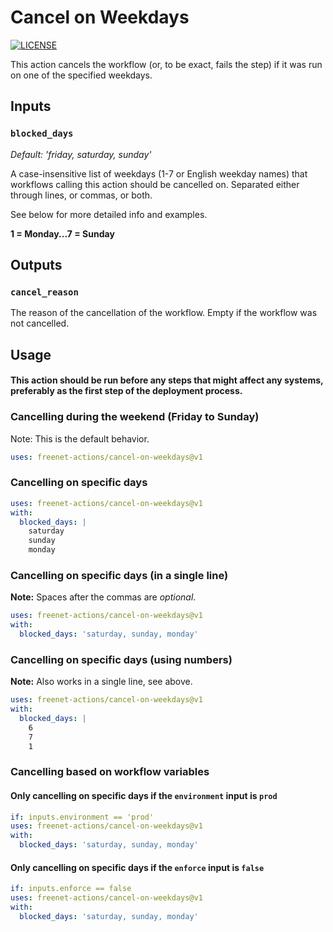 # Cancel on Weekdays

[![LICENSE](https://img.shields.io/github/license/freenet-actions/cancel-on-weekdays)](./LICENSE)

This action cancels the workflow (or, to be exact, fails the step) if it was run on one of the specified weekdays.

## Inputs

### `blocked_days`

*Default: 'friday, saturday, sunday'*

A case-insensitive list of weekdays (1-7 or English weekday names) that workflows calling this action should be cancelled on. Separated either through lines, or commas, or both.

See below for more detailed info and examples.

**1 = Monday...7 = Sunday**

## Outputs

### `cancel_reason`

The reason of the cancellation of the workflow. Empty if the workflow was not cancelled.

## Usage

#### This action should be run before any steps that might affect any systems, preferably as the first step of the deployment process.

### Cancelling during the weekend (Friday to Sunday)

Note: This is the default behavior.

```yaml
uses: freenet-actions/cancel-on-weekdays@v1
```

### Cancelling on specific days

```yaml
uses: freenet-actions/cancel-on-weekdays@v1
with:
  blocked_days: |
    saturday
    sunday
    monday
```

### Cancelling on specific days (in a single line)

**Note:** Spaces after the commas are *optional*.

```yaml
uses: freenet-actions/cancel-on-weekdays@v1
with:
  blocked_days: 'saturday, sunday, monday'
```

### Cancelling on specific days (using numbers)

**Note:** Also works in a single line, see above.

```yaml
uses: freenet-actions/cancel-on-weekdays@v1
with:
  blocked_days: |
    6
    7
    1
```

### Cancelling based on workflow variables

#### Only cancelling on specific days if the `environment` input is `prod`

```yaml
if: inputs.environment == 'prod'
uses: freenet-actions/cancel-on-weekdays@v1
with:
  blocked_days: 'saturday, sunday, monday'
```

#### Only cancelling on specific days if the `enforce` input is `false`

```yaml
if: inputs.enforce == false
uses: freenet-actions/cancel-on-weekdays@v1
with:
  blocked_days: 'saturday, sunday, monday'
```
